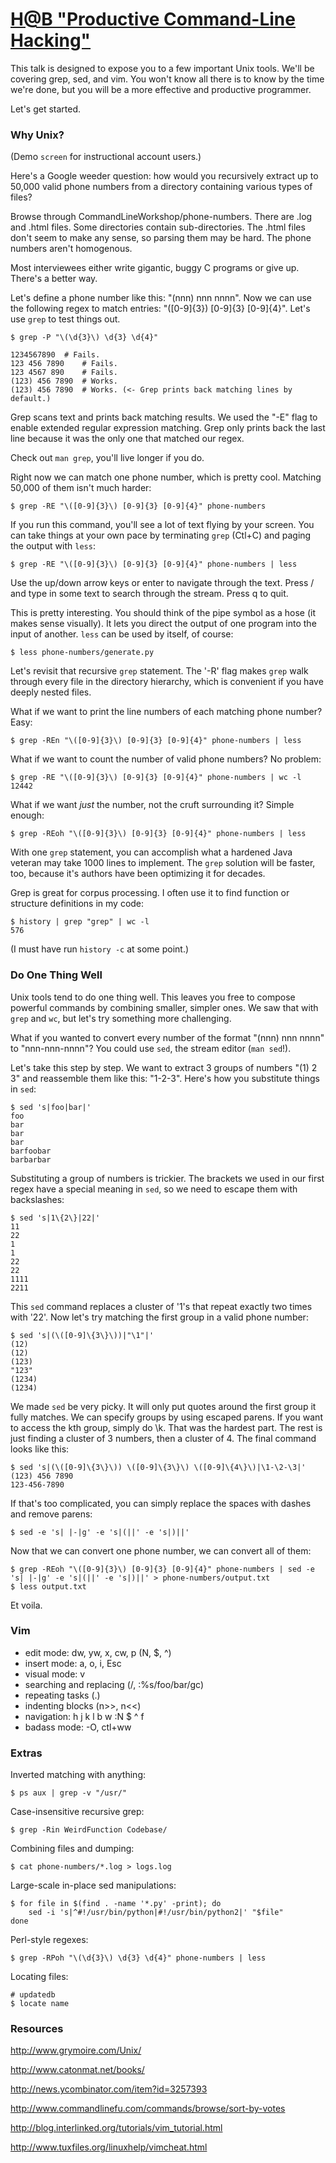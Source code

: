 # [H@B "Productive Command-Line Hacking"](http://www.facebook.com/event.php?eid=298416103509646)

This talk is designed to expose you to a few important Unix tools. We'll be covering grep, sed, and vim. You won't know all there is to know by the time we're done, but you will be a more effective and productive programmer. 

Let's get started. 

### Why Unix?
(Demo `screen` for instructional account users.)

Here's a Google weeder question: how would you recursively extract up to 50,000 valid phone numbers from a directory containing various types of files?

Browse through CommandLineWorkshop/phone-numbers. There are .log and .html files. Some directories contain sub-directories. The .html files don't seem to make any sense, so parsing them may be hard. The phone numbers aren't homogenous. 

Most interviewees either write gigantic, buggy C programs or give up. There's a better way.

Let's define a phone number like this: "(nnn) nnn nnnn". Now we can use the following regex to match entries: "\([0-9]{3}\) [0-9]{3} [0-9]{4}". Let's use `grep` to test things out.

	$ grep -P "\(\d{3}\) \d{3} \d{4}" 

	1234567890 	# Fails.
	123 456 7890 	# Fails.
	123 4567 890 	# Fails.
	(123) 456 7890 	# Works.
	(123) 456 7890 	# Works. (<- Grep prints back matching lines by default.)

Grep scans text and prints back matching results. We used the "-E" flag to enable extended regular expression matching. Grep only prints back the last line because it was the only one that matched our regex.

Check out `man grep`, you'll live longer if you do.

Right now we can match one phone number, which is pretty cool. Matching 50,000 of them isn't much harder:

	$ grep -RE "\([0-9]{3}\) [0-9]{3} [0-9]{4}" phone-numbers

If you run this command, you'll see a lot of text flying by your screen. You can take things at your own pace by terminating `grep` (Ctl+C) and paging the output with `less`:

	$ grep -RE "\([0-9]{3}\) [0-9]{3} [0-9]{4}" phone-numbers | less

Use the up/down arrow keys or enter to navigate through the text. Press / and type in some text to search through the stream. Press q to quit.

This is pretty interesting. You should think of the pipe symbol as a hose (it makes sense visually). It lets you direct the output of one program into the input of another. `less` can be used by itself, of course:

	$ less phone-numbers/generate.py

Let's revisit that recursive `grep` statement. The '-R' flag makes `grep` walk through every file in the directory hierarchy, which is convenient if you have deeply nested files.

What if we want to print the line numbers of each matching phone number? Easy:

	$ grep -REn "\([0-9]{3}\) [0-9]{3} [0-9]{4}" phone-numbers | less

What if we want to count the number of valid phone numbers? No problem:

	$ grep -RE "\([0-9]{3}\) [0-9]{3} [0-9]{4}" phone-numbers | wc -l
	12442

What if we want _just_ the number, not the cruft surrounding it? Simple enough:

	$ grep -REoh "\([0-9]{3}\) [0-9]{3} [0-9]{4}" phone-numbers | less

With one `grep` statement, you can accomplish what a hardened Java veteran may take 1000 lines to implement. The `grep` solution will be faster, too, because it's authors have been optimizing it for decades.

Grep is great for corpus processing. I often use it to find function or structure definitions in my code:

	$ history | grep "grep" | wc -l
	576

(I must have run `history -c` at some point.)

### Do One Thing Well
Unix tools tend to do one thing well. This leaves you free to compose powerful commands by combining smaller, simpler ones. We saw that with `grep` and `wc`, but let's try something more challenging.

What if you wanted to convert every number of the format "(nnn) nnn nnnn" to "nnn-nnn-nnnn"? You could use `sed`, the stream editor (`man sed`!).

Let's take this step by step. We want to extract 3 groups of numbers "(1) 2 3" and reassemble them like this: "1-2-3". Here's how you substitute things in `sed`:

	$ sed 's|foo|bar|'
	foo
	bar
	bar
	bar
	barfoobar
	barbarbar

Substituting a group of numbers is trickier. The brackets we used in our first regex have a special meaning in `sed`, so we need to escape them with backslashes:

	$ sed 's|1\{2\}|22|'
	11
	22
	1
	1
	22
	22
	1111
	2211

This `sed` command replaces a cluster of '1's that repeat exactly two times with '22'. Now let's try matching the first group in a valid phone number:
	
	$ sed 's|(\([0-9]\{3\}\))|"\1"|'
	(12)
	(12)
	(123)
	"123"
	(1234)
	(1234)

We made `sed` be very picky. It will only put quotes around the first group it fully matches. We can specify groups by using escaped parens. If you want to access the kth group, simply do \k. That was the hardest part. The rest is just finding a cluster of 3 numbers, then a cluster of 4. The final command looks like this:

	$ sed 's|(\([0-9]\{3\}\)) \([0-9]\{3\}\) \([0-9]\{4\}\)|\1-\2-\3|'
	(123) 456 7890
	123-456-7890

If that's too complicated, you can simply replace the spaces with dashes and remove parens:

	$ sed -e 's| |-|g' -e 's|(||' -e 's|)||'

Now that we can convert one phone number, we can convert all of them:

	$ grep -REoh "\([0-9]{3}\) [0-9]{3} [0-9]{4}" phone-numbers | sed -e 's| |-|g' -e 's|(||' -e 's|)||' > phone-numbers/output.txt
	$ less output.txt

Et voila.

### Vim
* edit mode: dw, yw, x, cw, p (N, $, ^)
* insert mode: a, o, i, Esc
* visual mode: v
* searching and replacing (/, :%s/foo/bar/gc)
* repeating tasks (.)
* indenting blocks (n>>, n<<)
* navigation: h j k l b w :N $ ^ f
* badass mode: -O, ctl+ww

### Extras
Inverted matching with anything:

	$ ps aux | grep -v "/usr/"

Case-insensitive recursive grep:

	$ grep -Rin WeirdFunction Codebase/

Combining files and dumping:

	$ cat phone-numbers/*.log > logs.log

Large-scale in-place sed manipulations:

	$ for file in $(find . -name '*.py' -print); do
		sed -i 's|^#!/usr/bin/python|#!/usr/bin/python2|' "$file"
	done

Perl-style regexes:

	$ grep -RPoh "\(\d{3}\) \d{3} \d{4}" phone-numbers | less

Locating files:

	# updatedb
	$ locate name

### Resources
http://www.grymoire.com/Unix/

http://www.catonmat.net/books/

http://news.ycombinator.com/item?id=3257393

http://www.commandlinefu.com/commands/browse/sort-by-votes

http://blog.interlinked.org/tutorials/vim_tutorial.html

http://www.tuxfiles.org/linuxhelp/vimcheat.html

